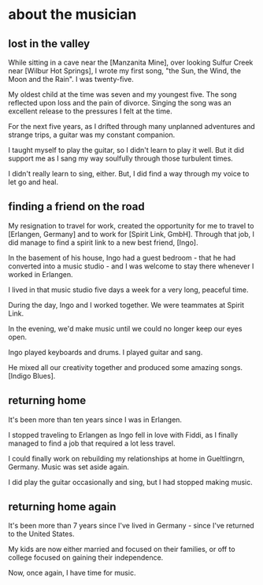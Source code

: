 # about the musician

## lost in the valley

While sitting in a cave near the [Manzanita Mine], over looking Sulfur Creek near [Wilbur Hot Springs], I wrote my
first song, "the Sun, the Wind, the Moon and the Rain". I was twenty-five. 

My oldest child at the time was seven and my youngest five. The song reflected upon loss and the pain of
divorce. Singing the song was an excellent release to the pressures I felt at the time.

For the next five years, as I drifted through many unplanned adventures and strange trips, a guitar was my constant
companion. 

I taught myself to play the guitar, so I didn't learn to play it well. But it did support me as I sang my way soulfully
through those turbulent times.

I didn't really learn to sing, either. But, I did find a way through my voice to let go and heal.

## finding a friend on the road

My resignation to travel for work, created the opportunity for me to travel to [Erlangen, Germany] and to work for
[Spirit Link, GmbH]. Through that job, I did manage to find a spirit link to a new best friend, [Ingo].

In the basement of his house, Ingo had a guest bedroom - that he had converted into a music studio - and I was welcome
to stay there whenever I worked in Erlangen.

I lived in that music studio five days a week for a very long, peaceful time. 

During the day, Ingo and I worked together. We were teammates at Spirit Link. 

In the evening, we'd make music until we could no longer keep our eyes open. 

Ingo played keyboards and drums. I played guitar and sang. 

He mixed all our creativity together and produced some amazing songs. [Indigo Blues].

## returning home

It's been more than ten years since I was in Erlangen. 

I stopped traveling to Erlangen as Ingo fell in love with Fiddi, as I finally managed to find a job that required a lot
less travel.

I could finally work on rebuilding my relationships at home in Gueltlingrn, Germany. Music was set aside again. 

I did play the guitar occasionally and sing, but I had stopped making music.

## returning home again

It's been more than 7 years since I've lived in Germany - since I've returned to the United States.

My kids are now either married and focused on their families, or off to college focused on gaining their independence.

Now, once again, I have time for music.
